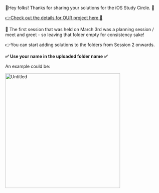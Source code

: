 👋Hey folks! Thanks for sharing your solutions for the iOS Study Circle. 🍏 

[👉Check out the details for OUR project here 👀](https://github.com/WomenWhoCode/WWCodeMobile/tree/master/iOSStudyCircle/Project1) 

👀 The first session that was held on March 3rd was a planning session / meet and greet - so leaving that folder empty for consistency sake!

👉You can start adding solutions to the folders from Session 2 onwards. 

**✅ Use your name in the uploaded folder name ✅**

An example  could be:


<img width="366" alt="Untitled" src="https://user-images.githubusercontent.com/50391217/225203540-79f54656-8b6f-4151-8cef-863d83c53ae8.png">
